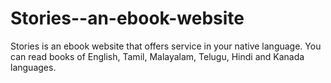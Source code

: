 # Stories--an-ebook-website
Stories is an ebook website that offers service in your native language. You can read books of English, Tamil, Malayalam, Telugu, Hindi and Kanada languages.
